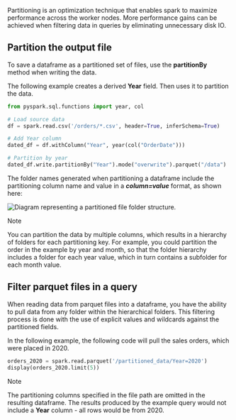 Partitioning is an optimization technique that enables spark to maximize performance across the worker nodes. More performance gains can be achieved when filtering data in queries by eliminating unnecessary disk IO.

## Partition the output file

To save a dataframe as a partitioned set of files, use the **partitionBy** method when writing the data.

The following example creates a derived **Year** field. Then uses it to partition the data.

```python
from pyspark.sql.functions import year, col

# Load source data
df = spark.read.csv('/orders/*.csv', header=True, inferSchema=True)

# Add Year column
dated_df = df.withColumn("Year", year(col("OrderDate")))

# Partition by year
dated_df.write.partitionBy("Year").mode("overwrite").parquet("/data")
```

The folder names generated when partitioning a dataframe include the partitioning column name and value in a ***column=value*** format, as shown here:

![Diagram representing a partitioned file folder structure.](../media/3-partition-data-files.png)

> [!NOTE]
> You can partition the data by multiple columns, which results in a hierarchy of folders for each partitioning key. For example, you could partition the order in the example by year and month, so that the folder hierarchy includes a folder for each year value, which in turn contains a subfolder for each month value.

## Filter parquet files in a query

When reading data from parquet files into a dataframe, you have the ability to pull data from any folder within the hierarchical folders. This filtering process is done with the use of explicit values and wildcards against the partitioned fields.

In the following example, the following code will pull the sales orders, which were placed in 2020.

```python
orders_2020 = spark.read.parquet('/partitioned_data/Year=2020')
display(orders_2020.limit(5))
```

> [!NOTE]
> The partitioning columns specified in the file path are omitted in the resulting dataframe. The results produced by the example query would not include a **Year** column - all rows would be from 2020.
